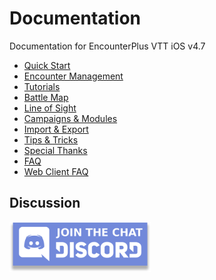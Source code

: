 # Documentation

Documentation for EncounterPlus VTT iOS v4.7

* [Quick Start](quick-start)
* [Encounter Management](encounter-management)
* [Tutorials](tutorials)
* [Battle Map](battle-map)
* [Line of Sight](line-of-sight)
* [Campaigns & Modules](campaigns-and-modules)
* [Import & Export](import-and-export)
* [Tips & Tricks](tips-and-tricks)
* [Special Thanks](special-thanks)
* [FAQ](faq)
* [Web Client FAQ](web-client-faq)
## Discussion

<a target="_blank" href="https://discord.gg/rc8Bez8"><img  height="80" src="images/discord.png"></a>
